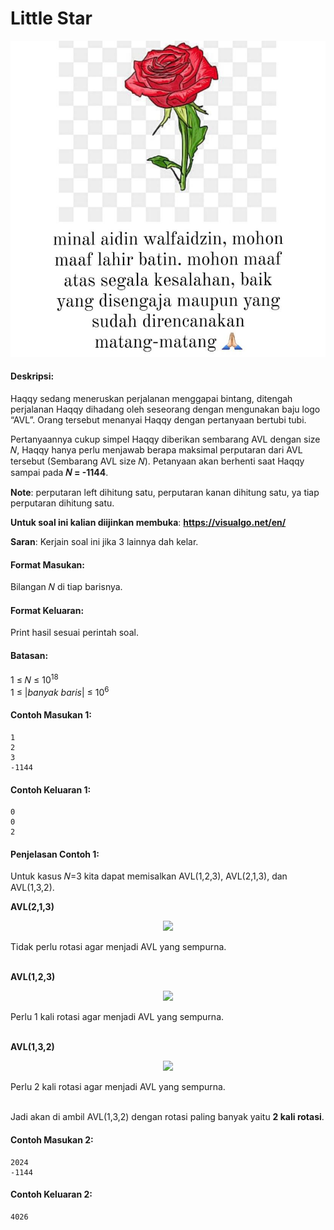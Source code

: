 # Little Star
<p align="center">
  <img src="../../../assets/little-star.png"/>
</p>

#### Deskripsi: 
Haqqy sedang meneruskan perjalanan menggapai bintang, ditengah perjalanan Haqqy dihadang oleh seseorang dengan mengunakan baju logo “AVL”. Orang tersebut menanyai Haqqy dengan pertanyaan bertubi tubi.

Pertanyaannya cukup simpel Haqqy diberikan sembarang AVL dengan size 𝑁, Haqqy hanya perlu menjawab berapa maksimal perputaran dari AVL tersebut (Sembarang AVL size 𝑁). Petanyaan akan berhenti saat Haqqy sampai pada **𝑁 = -1144**.

**Note**: perputaran left dihitung satu, perputaran kanan dihitung satu, ya tiap perputaran dihitung satu.

**Untuk soal ini kalian diijinkan membuka**: **https://visualgo.net/en/**

**Saran**: Kerjain soal ini jika 3 lainnya dah kelar.

#### Format Masukan:
Bilangan 𝑁 di tiap barisnya.

#### Format Keluaran:
Print hasil sesuai perintah soal.

#### Batasan:
1 ≤ 𝑁 ≤ 10<sup>18</sup><br>
1 ≤ |*banyak baris*| ≤ 10<sup>6</sup>

#### Contoh Masukan 1:
```
1
2
3
-1144
```

#### Contoh Keluaran 1:
```
0
0
2
```

#### Penjelasan Contoh 1:
Untuk kasus 𝑁=3 kita dapat memisalkan AVL(1,2,3), AVL(2,1,3), dan AVL(1,3,2).

**AVL(2,1,3)**
<p align="center">
  <img src="../../../assets/little-star-1"/>
</p>
Tidak perlu rotasi agar menjadi AVL yang sempurna.<br><br>

**AVL(1,2,3)**
<p align="center">
  <img src="../../../assets/little-star-2"/>
</p>
Perlu 1 kali rotasi agar menjadi AVL yang sempurna.<br><br>

**AVL(1,3,2)**
<p align="center">
  <img src="../../../assets/little-star-3"/>
</p>
Perlu 2 kali rotasi agar menjadi AVL yang sempurna.<br><br>

Jadi akan di ambil AVL(1,3,2) dengan rotasi paling banyak yaitu **2 kali rotasi**.

#### Contoh Masukan 2:
```
2024
-1144
```

#### Contoh Keluaran 2:
```
4026
```

